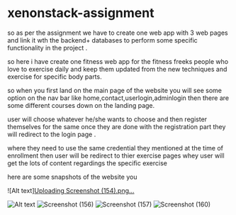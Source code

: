 # xenonstack-assignment



so as per the assignment we have to create one web app with 3 web pages and link it wth the backend+ databases to perform some specific functionality 
in the project .

so  here i have create one fitness web app for the fitness freeks people who love to exercise daily and keep them updated  from the new techniques and      exercise for specific body parts.

 so   when you first land on the main page of the website you will see some option on the nav bar like home,contact,userlogin,adminlogin
 then  there are some  different courses down on the landing page.

user will choose whatever he/she wants to choose and then register themselves for the same once they are done with the registration part they will  redirect to the login page .


where they need to use the same credential they  mentioned  at the time of  enrollment then  user will be redirect  to thier exercise pages whey user will  get the lots of content regardings the  specific   exercise 
 
 
here are some snapshots of the website you


![Alt text][Uploading Screenshot (154).png…]()


![Alt text](https://user-images.githubusercontent.com/78375822/196848446-d6ecf528-6f39-4621-9e87-5aea00028dbb.png)
![Screenshot (156)](https://user-images.githubusercontent.com/78375822/196848559-432d39c9-f022-4c74-b8e8-4c08577e9d01.png)
![Screenshot (157)](https://user-images.githubusercontent.com/78375822/196848572-c209b55a-4501-4425-bdfb-bb3734ff16db.png)
![Screenshot (160)](https://user-images.githubusercontent.com/78375822/196848593-52175004-8e48-4615-a351-0015b53143e5.png)

